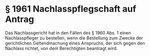 # § 1961 Nachlasspflegschaft auf Antrag
Das Nachlassgericht hat in den Fällen des § 1960 Abs. 1 einen Nachlasspfleger zu bestellen, wenn die Bestellung zum Zwecke der gerichtlichen Geltendmachung eines Anspruchs, der sich gegen den Nachlass richtet, von dem Berechtigten beantragt wird.